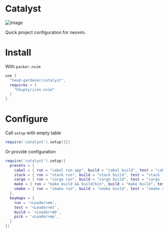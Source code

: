 # Catalyst

![image](https://github.com/head-gardener/catalyst/assets/49650767/109693f7-f946-4ee3-aa63-0945d3249a8d)

Quick project configuration for neovim.

# Install

With `packer.nvim`

```lua
use { 
  "head-gardener/catalyst",
  requires = {
    "hkupty/iron.nvim"
  }
}
```

# Configure

Call `setup` with empty table

```lua
require('catalyst').setup({})
```

Or provide configuration

```lua
require('catalyst').setup({
  presets = {
    cabal = { run = "cabal run app", build = "cabal build", test = "cabal test --test-show-details=direct" },
    stack = { run = "stack run", build = "stack build", test = "stack test" },
    cargo = { run = "cargo run", build = "cargo build", test = "cargo test" },
    make = { run = "make build && build/bin", build = "make build", test = "make check" },
    cmake = { run = "cmake run", build = "cmake build", test = "cmake check" },
  },
  keymaps = {
    run = '<Leader>mm',
    test = '<Leader>mt',
    build = '<Leader>mb',
    pick = '<Leader>mp',
  }
})
```
